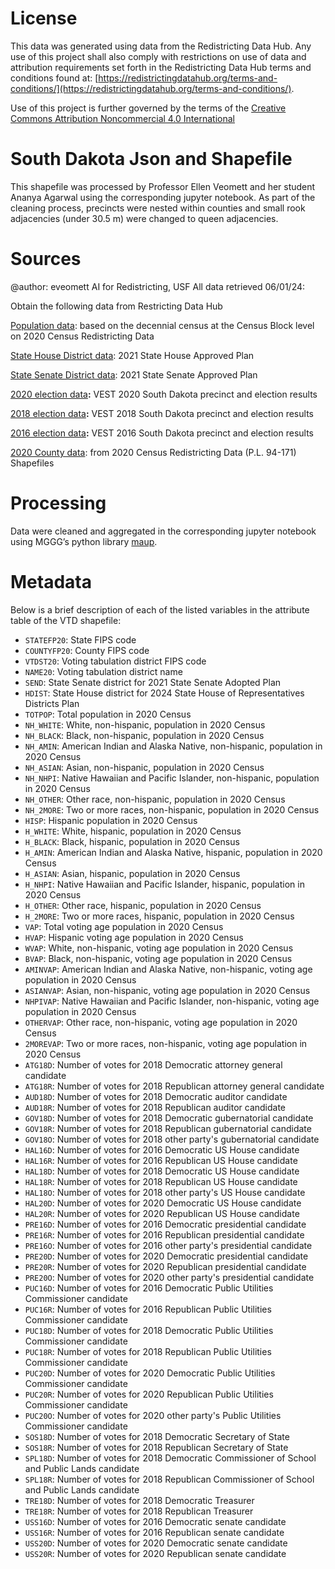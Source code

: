 # License
This data was generated using data from the Redistricting Data Hub.  Any use of this project shall also comply with restrictions on use of data and attribution requirements set forth in the Redistricting Data Hub terms and conditions found at: [https://redistrictingdatahub.org/terms-and-conditions/](https://redistrictingdatahub.org/terms-and-conditions/).

Use of this project is further governed by the terms of the [Creative Commons Attribution Noncommercial 4.0 International](https://creativecommons.org/licenses/by-nc/4.0/legalcode.en)

# South Dakota Json and Shapefile

This shapefile was processed by Professor Ellen Veomett and her student Ananya Agarwal using the corresponding jupyter notebook.  As part of the cleaning process, precincts were nested within counties and small rook adjacencies (under 30.5 m) were changed to queen adjacencies.

# **Sources**
@author: eveomett AI for Redistricting, USF All data retrieved 06/01/24:

Obtain the following data from Restricting Data Hub

[Population data](https://redistrictingdatahub.org/dataset/south-dakota-block-pl-94171-2020-by-table/): based on the decennial census at the Census Block level on 2020 Census Redistricting Data

[State House District data](https://redistrictingdatahub.org/dataset/2021-south-dakota-state-house-of-representatives-approved-plan/): 2021 State House Approved Plan

[State Senate District data](https://redistrictingdatahub.org/dataset/2021-south-dakota-state-senate-approved-plan/): 2021 State Senate Approved Plan

[2020 election data](https://redistrictingdatahub.org/dataset/vest-2020-south-dakota-precinct-and-election-results/)**:**  VEST 2020 South Dakota precinct and election results

[2018 election data](https://redistrictingdatahub.org/dataset/vest-2018-south-dakota-precinct-and-election-results/)**:**  VEST 2018 South Dakota precinct and election results

[2016 election data](https://redistrictingdatahub.org/dataset/vest-2016-south-dakota-precinct-and-election-results/)**:**  VEST 2016 South Dakota precinct and election results

[2020 County data](https://redistrictingdatahub.org/dataset/south-dakota-county-pl-94171-2020/): from 2020 Census Redistricting Data (P.L. 94-171) Shapefiles

# **Processing**

Data were cleaned and aggregated in the corresponding jupyter notebook using MGGG’s python library [maup](https://github.com/mggg/maup). 

# **Metadata**

Below is a brief description of each of the listed variables in the attribute table of the VTD shapefile:

- `STATEFP20`: State FIPS code
- `COUNTYFP20`: County FIPS code
- `VTDST20`: Voting tabulation district FIPS code
- `NAME20`: Voting tabulation district name
- `SEND`: State Senate district for 2021 State Senate Adopted Plan
- `HDIST`: State House district for 2024 State House of Representatives Districts Plan
- `TOTPOP`: Total population in 2020 Census
- `NH_WHITE`: White, non-hispanic, population in 2020 Census
- `NH_BLACK`: Black, non-hispanic, population in 2020 Census
- `NH_AMIN`: American Indian and Alaska Native, non-hispanic, population in 2020 Census
- `NH_ASIAN`: Asian, non-hispanic, population in 2020 Census
- `NH_NHPI`: Native Hawaiian and Pacific Islander, non-hispanic, population in 2020 Census
- `NH_OTHER`: Other race, non-hispanic, population in 2020 Census
- `NH_2MORE`: Two or more races, non-hispanic, population in 2020 Census
- `HISP`: Hispanic population in 2020 Census
- `H_WHITE`: White, hispanic, population in 2020 Census
- `H_BLACK`: Black, hispanic, population in 2020 Census
- `H_AMIN`: American Indian and Alaska Native, hispanic, population in 2020 Census
- `H_ASIAN`: Asian, hispanic, population in 2020 Census
- `H_NHPI`: Native Hawaiian and Pacific Islander, hispanic, population in 2020 Census
- `H_OTHER`: Other race, hispanic, population in 2020 Census
- `H_2MORE`: Two or more races, hispanic, population in 2020 Census
- `VAP`: Total voting age population in 2020 Census
- `HVAP`: Hispanic voting age population in 2020 Census
- `WVAP`: White, non-hispanic, voting age population in 2020 Census
- `BVAP`: Black, non-hispanic, voting age population in 2020 Census
- `AMINVAP`: American Indian and Alaska Native, non-hispanic, voting age population in 2020 Census
- `ASIANVAP`: Asian, non-hispanic, voting age population in 2020 Census
- `NHPIVAP`: Native Hawaiian and Pacific Islander, non-hispanic, voting age population in 2020 Census
- `OTHERVAP`: Other race, non-hispanic, voting age population in 2020 Census
- `2MOREVAP`: Two or more races, non-hispanic, voting age population in 2020 Census
- `ATG18D`: Number of votes for 2018 Democratic attorney general candidate
- `ATG18R`: Number of votes for 2018 Republican attorney general candidate
- `AUD18D`: Number of votes for 2018 Democratic auditor candidate
- `AUD18R`: Number of votes for 2018 Republican auditor candidate
- `GOV18D`: Number of votes for 2018 Democratic gubernatorial candidate
- `GOV18R`: Number of votes for 2018 Republican gubernatorial candidate
- `GOV18O`: Number of votes for 2018 other party's gubernatorial candidate
- `HAL16D`: Number of votes for 2016 Democratic US House candidate
- `HAL16R`: Number of votes for 2016 Republican US House candidate
- `HAL18D`: Number of votes for 2018 Democratic US House candidate
- `HAL18R`: Number of votes for 2018 Republican US House candidate
- `HAL18O`: Number of votes for 2018 other party's US House candidate
- `HAL20D`: Number of votes for 2020 Democratic US House candidate
- `HAL20R`: Number of votes for 2020 Republican US House candidate
- `PRE16D`: Number of votes for 2016 Democratic presidential candidate
- `PRE16R`: Number of votes for 2016 Republican presidential candidate
- `PRE16O`: Number of votes for 2016 other party's presidential candidate
- `PRE20D`: Number of votes for 2020 Democratic presidential candidate
- `PRE20R`: Number of votes for 2020 Republican presidential candidate
- `PRE20O`: Number of votes for 2020 other party's presidential candidate
- `PUC16D`: Number of votes for 2016 Democratic Public Utilities Commissioner candidate
- `PUC16R`: Number of votes for 2016 Republican Public Utilities Commissioner candidate
- `PUC18D`: Number of votes for 2018 Democratic Public Utilities Commissioner candidate
- `PUC18R`: Number of votes for 2018 Republican Public Utilities Commissioner candidate
- `PUC20D`: Number of votes for 2020 Democratic Public Utilities Commissioner candidate
- `PUC20R`: Number of votes for 2020 Republican Public Utilities Commissioner candidate
- `PUC20O`: Number of votes for 2020 other party's Public Utilities Commissioner candidate
- `SOS18D`: Number of votes for 2018 Democratic Secretary of State
- `SOS18R`: Number of votes for 2018 Republican Secretary of State
- `SPL18D`: Number of votes for 2018 Democratic Commissioner of School and Public Lands candidate
- `SPL18R`: Number of votes for 2018 Republican Commissioner of School and Public Lands candidate
- `TRE18D`: Number of votes for 2018 Democratic Treasurer
- `TRE18R`: Number of votes for 2018 Republican Treasurer
- `USS16D`: Number of votes for 2016 Democratic senate candidate
- `USS16R`: Number of votes for 2016 Republican senate candidate
- `USS20D`: Number of votes for 2020 Democratic senate candidate
- `USS20R`: Number of votes for 2020 Republican senate candidate

